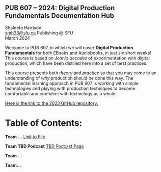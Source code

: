 ## PUB 607 – 2024: Digital Production Fundamentals Documentation Hub

Shaleeta Harrison  
smh33@sfu.ca
Publishing @ SFU  
March 2024

Welcome to PUB 607, in which we will cover **Digital Production Fundamentals** for both EBooks and Audiobooks, in just six short weeks! This course is based on John's *decades* of experimentation with digital production, which have been distilled here into a set of best practices. 

This course presents both *theory* and *practice* so that you may come to an understanding of *why* production should be done this way. The fundamental learning approach in PUB 607 is working with simple technologies and playing with production techniques to become comfortable and confident with technology as a whole.

[Here is the link to the 2023 GitHub repository.](https://github.com/jmaxsfu/pub607-23/blob/main/README.md)

# Table of Contents:

**Team ...** [Link to File](Goblin.md)

**Team TBD Podcast** [TBD Podcast Page](TBDPodcast.md)

**Team ...**

**Team...**
